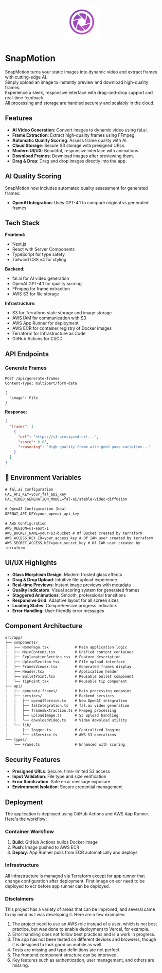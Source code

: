 <p align="center">
  <img src="public/logo.png" alt="SnapMotion Logo" width="120" />
</p>

# SnapMotion 

SnapMotion turns your static images into dynamic video and extract frames with cutting-edge AI.  
Simply upload an image to instantly preview and download high-quality frames.  
Experience a sleek, responsive interface with drag-and-drop support and real-time feedback.  
All processing and storage are handled securely and scalably in the cloud.

## Features

- **AI Video Generation**: Convert images to dynamic video using fal.ai.
- **Frame Extraction**: Extract high-quality frames using FFmpeg.
- **Automatic Quality Scoring**: Assess frame quality with AI.
- **Cloud Storage**: Secure S3 storage with presigned URLs.
- **Modern UI/UX**: Beautiful, responsive interface with animations.
- **Download Frames**: Download images after previewing them.
- **Drag & Drop**: Drag and drop images directly into the app.

## AI Quality Scoring

SnapMotion now includes automated quality assessment for generated frames:

- **OpenAI Integration**: Uses GPT-4.1 to compare original vs generated frames

## Tech Stack

**Frontend:**
- Next.js
- React with Server Components
- TypeScript for type safety
- Tailwind CSS v4 for styling

**Backend:**
- fal.ai for AI video generation
- OpenAI GPT-4.1 for quality scoring
- FFmpeg for frame extraction
- AWS S3 for file storage

**Infrastructure:**
- S3 for Terraform state storage and image storage
- AWS IAM for communication with S3
- AWS App Runner for deployment
- AWS ECR for container registry of Docker images
- Terraform for Infrastructure as Code
- GitHub Actions for CI/CD

## API Endpoints

### Generate Frames
```http
POST /api/generate-frames
Content-Type: multipart/form-data

{
  "image": File
}
```

**Response:**
```json
{
  "frames": [
    {
      "url": "https://s3-presigned-url...",
      "score": 0.85,
      "reasoning": "High quality frame with good pose variation..."
    }
  ]
}
```

## 🔧 Environment Variables

```env
# fal.ai Configuration
FAL_API_KEY=your_fal_api_key
FAL_VIDEO_GENERATION_MODEL=fal-ai/stable-video-diffusion

# OpenAI Configuration (New)
OPENAI_API_KEY=your_openai_api_key

# AWS Configuration
AWS_REGION=us-east-1
AWS_BUCKET_NAME=your-s3-bucket # Of Bucket created by terraform
AWS_ACCESS_KEY_ID=your_access_key # Of IAM user created by terraform
AWS_SECRET_ACCESS_KEY=your_secret_key # Of IAM user created by terraform
```

## UI/UX Highlights

- **Glass Morphism Design**: Modern frosted glass effects
- **Drag & Drop Upload**: Intuitive file upload experience
- **Real-time Previews**: Instant image previews with metadata
- **Quality Indicators**: Visual scoring system for generated frames
- **Staggered Animations**: Smooth, professional transitions
- **Responsive Grid**: Adaptive layout for all screen sizes
- **Loading States**: Comprehensive progress indicators
- **Error Handling**: User-friendly error messages

## Component Architecture

```
src/app/
├── components/
│   ├── HomePage.tsx            # Main application logic
│   ├── MainContent.tsx         # Unified content container
│   ├── ExplanationSection.tsx  # Feature description
│   ├── UploadSection.tsx       # File upload interface
│   ├── FramesViewer.tsx        # Generated frames display
│   ├── Header.tsx              # Application header
│   ├── BulletPoint.tsx         # Reusable bullet component
│   └── TipPoint.tsx            # Reusable tip component
├── api/
│   ├── generate-frames/        # Main processing endpoint
│   ├── services/               # Backend services
│   │   ├── openAIService.ts    # New OpenAI integration
│   │   ├── falIntegration.ts   # fal.ai video generation
│   │   ├── framesExtraction.ts # FFmpeg processing
│   │   ├── uploadImage.ts      # S3 upload handling
│   │   └── downloadVideo.ts    # Video download utility
│   └── lib/
│       ├── logger.ts           # Centralized logging
│       └── s3Service.ts        # AWS S3 operations
└── types/
    └── Frame.ts                # Enhanced with scoring
```

## Security Features

- **Presigned URLs**: Secure, time-limited S3 access
- **Input Validation**: File type and size verification
- **Error Sanitization**: Safe error message exposure
- **Environment Isolation**: Secure credential management


## Deployment
The application is deployed using GitHub Actions and AWS App Runner. Here's the workflow:

### Container Workflow
1. **Build**: GitHub Actions builds Docker image
2. **Push**: Image pushed to AWS ECR
3. **Deploy**: App Runner pulls from ECR automatically and deploys

### Infrastructure
All infrastructure is managed via Terraform except for app runner that change configuration after deployment.
First image on ecr need to be deployed to ecr before app runner can be deployed.

### Disclaimers
This project has a variety of areas that can be improved, and several came to my mind as I was developing it. Here are a few examples:
1. The project need to use an AWS role instead of a user, which is not best practice, but was done to enable deployment to Vercel, for example.
2. Error handling does not follow best practices and is a work in progress.
3. The app has not been tested on different devices and browsers, though it is designed to look good on mobile as well.
4. Tests are missing and type definitions are not perfect.
5. The frontend component structure can be improved.
6. Key features such as authentication, user management, and others are missing.




